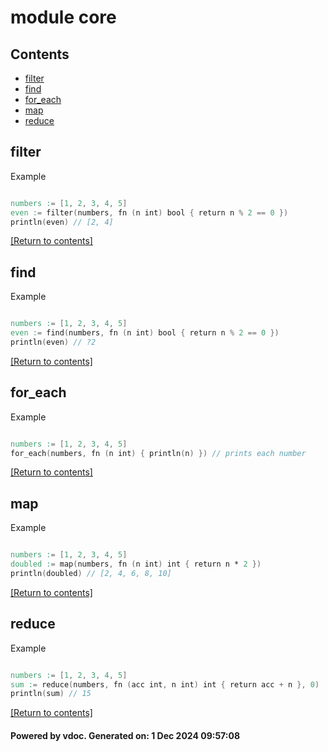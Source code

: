 # module core


## Contents
- [filter](#filter)
- [find](#find)
- [for_each](#for_each)
- [map](#map)
- [reduce](#reduce)

## filter
Example
```v

numbers := [1, 2, 3, 4, 5]
even := filter(numbers, fn (n int) bool { return n % 2 == 0 })
println(even) // [2, 4]

```

[[Return to contents]](#Contents)

## find
Example
```v

numbers := [1, 2, 3, 4, 5]
even := find(numbers, fn (n int) bool { return n % 2 == 0 })
println(even) // ?2

```

[[Return to contents]](#Contents)

## for_each
Example
```v

numbers := [1, 2, 3, 4, 5]
for_each(numbers, fn (n int) { println(n) }) // prints each number

```

[[Return to contents]](#Contents)

## map
Example
```v

numbers := [1, 2, 3, 4, 5]
doubled := map(numbers, fn (n int) int { return n * 2 })
println(doubled) // [2, 4, 6, 8, 10]

```

[[Return to contents]](#Contents)

## reduce
Example
```v

numbers := [1, 2, 3, 4, 5]
sum := reduce(numbers, fn (acc int, n int) int { return acc + n }, 0)
println(sum) // 15

```

[[Return to contents]](#Contents)

#### Powered by vdoc. Generated on: 1 Dec 2024 09:57:08
